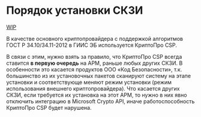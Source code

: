# Порядок установки СКЗИ

[WIP](../_parts/wip_banner.part.md ':include')

В качестве основного криптопровайдера с поддержкой алгоритмов ГОСТ Р 34.10/34.11-2012 в ГИИС ЭБ используется КриптоПро CSP.

В связи с этим, нужно взять за правило, что КриптоПро CSP всегда ставится __в первую очередь__ на АРМ, раньше любых других СКЗИ. В особенности это касается продуктов ООО &laquo;Код Безопасности&raquo;, т.к. большинство из их установочных пакетов сканируют систему на этапе установки и соответствующе меняют режим установки (режим использования внешнего криптопровайдера). Что касается других СКЗИ, если требуется их установка на этот АРМ, то нужно в них явно отключить интеграцию в Microsoft Crypto API, иначе работоспособность КриптоПро CSP будет нарушена.

<!-- // code: language=markdown insertSpaces=true tabSize=2 -->
